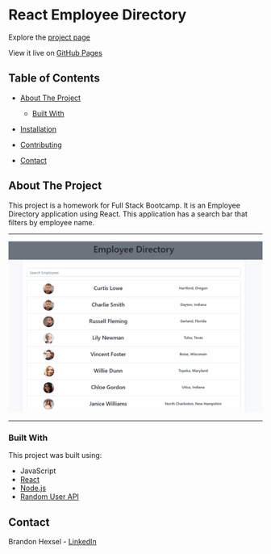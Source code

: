 # React Employee Directory

Explore the [project page](https://github.com/b-hexsoul/react-employee-directory)

View it live on [GitHub Pages](https://brandon.is-a.dev/react-employee-directory/)

## Table of Contents

- [About The Project](#about-the-project)
  - [Built With](#built-with)
- [Installation](#installation)

- [Contributing](#contributing)
- [Contact](#contact)

## About The Project

This project is a homework for Full Stack Bootcamp. It is an Employee Directory application using React. This application has a search bar that filters by employee name.

<hr>

![Main Snapshot](./public/images/directory.gif)

<hr>

### Built With

This project was built using:

- JavaScript
- [React](https://reactjs.org/)
- [Node.js](https://nodejs.org/api/fs.html)
- [Random User API](https://randomuser.me/)

## Contact

Brandon Hexsel - [LinkedIn](https://www.linkedin.com/in/bhexsel/)
